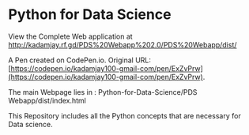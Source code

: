 # Python for Data Science

View the Complete Web application at http://kadamjay.rf.gd/PDS%20Webapp%202.0/PDS%20Webapp/dist/


A Pen created on CodePen.io. Original URL: [https://codepen.io/kadamjay100-gmail-com/pen/ExZvPrw](https://codepen.io/kadamjay100-gmail-com/pen/ExZvPrw).


The main Webpage lies in : Python-for-Data-Science/PDS Webapp/dist/index.html


This Repository includes all the Python concepts that are necessary for Data science.
